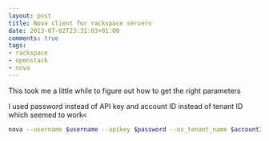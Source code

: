 ```yaml
---
layout: post
title: Nova client for rackspace servers
date: 2013-07-02T23:31:03+01:00
comments: true
tags:
- rackspace
- openstack
- nova
---
```


This took me a little while to figure out how to get the right parameters

I used password instead of API key and account ID instead of tenant ID which seemed to work<


```bash
nova --username $username --apikey $password --os_tenant_name $accountID --os_auth_url https://auth.api.rackspacecloud.com --os_region_name ORD  list
```
